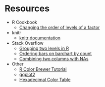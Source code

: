 # Resources

* R Cookbook
  * [Changing the order of levels of a factor](http://www.cookbook-r.com/Manipulating_data/Changing_the_order_of_levels_of_a_factor/)
* knitr
  * [knitr documentation](https://yihui.name/knitr/options)
* Stack Overflow
  * [Grouping two levels in R](https://stackoverflow.com/questions/9604001/grouping-2-levels-of-a-factor-in-r)
  * [Ordering bars on barchart by count](https://stackoverflow.com/questions/5208679/order-bars-in-ggplot2-bar-graph)
  * [Combining two columns with NAs](https://stackoverflow.com/questions/14563531/combine-column-to-remove-nas)
* Other
  * [R Color Brewer Tutorial](http://data.library.virginia.edu/setting-up-color-palettes-in-r/)
  * [ggplot2](http://ggplot2.tidyverse.org/reference/)
  * [Hexadecimal Color Table](http://htmlcolorcodes.com/)
